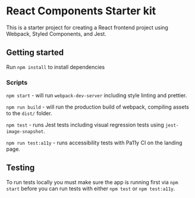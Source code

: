 React Components Starter kit
============================

This is a starter project for creating a React frontend project using Webpack, Styled Components, and Jest.

## Getting started

Run `npm install` to install dependencies

### Scripts

`npm start` - will run `webpack-dev-server` including style linting and prettier.

`npm run build` - will run the production build of webpack, compiling assets to the `dist/` folder.

`npm test` - runs Jest tests including visual regression tests using `jest-image-snapshot`.

`npm run test:a11y` - runs accessibility tests with Pa11y CI on the landing page.

## Testing

To run tests locally you must make sure the app is running first via `npm start` before you can run tests with either `npm test` or `npm test:a11y`.
